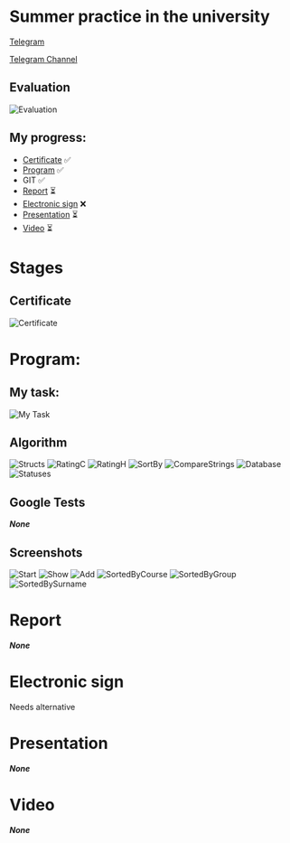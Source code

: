 # Summer practice in the university

[Telegram](https://t.me/fectosha)

[Telegram Channel](https://t.me/varlife)

## Evaluation
![Evaluation](./readme_images/evaluation.jpg)

## My progress:
* [Certificate](#certificate) ✅
* [Program](#program) ✅
* GIT ✅
* [Report](#program) ⏳
* [Electronic sign](#electronic-sign) ❌
* [Presentation](#presentation) ⏳
* [Video](#video) ⏳

# Stages
## Certificate
![Certificate](./readme_images/certificate.jpg)


# Program:
## My task:
![My Task](./readme_images/task.jpg)

## Algorithm
![Structs](./screenshots/Structs.jpg)
![RatingC](./screenshots/ratingc.jpg)
![RatingH](./screenshots/ratingh.jpg)
![SortBy](./screenshots/Sorts_by.jpg)
![CompareStrings](./screenshots/Compare_strings.jpg)
![Database](./screenshots/database.jpg)
![Statuses](./screenshots/statuses.jpg)

## Google Tests
***None***

## Screenshots
![Start](./screenshots/start.png)
![Show](./screenshots/show.png)
![Add](./screenshots/add.png)
![SortedByCourse](./screenshots/sorted_by_course.png)
![SortedByGroup](./screenshots/sorted_by_group.png)
![SortedBySurname](./screenshots/sorted_by_surname.png)

# Report
***None***

# Electronic sign
Needs alternative

# Presentation
***None***

# Video
***None***

